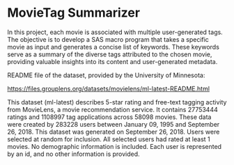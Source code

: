 # MovieTag Summarizer

In this project, each movie is associated with multiple user-generated tags. The objective is to develop a SAS macro program that takes a specific movie as input and generates a concise list of keywords. These keywords serve as a summary of the diverse tags attributed to the chosen movie, providing valuable insights into its content and user-generated metadata.

README file of the dataset, provided by the University of Minnesota:

https://files.grouplens.org/datasets/movielens/ml-latest-README.html 

This dataset (ml-latest) describes 5-star rating and free-text tagging activity from MovieLens, a movie recommendation service. It contains 27753444 ratings and 1108997 tag applications across 58098 movies. These data were created by 283228 users between January 09, 1995 and September 26, 2018. This dataset was generated on September 26, 2018. Users were selected at random for inclusion. All selected users had rated at least 1 movies. No demographic information is included. Each user is represented by an id, and no other information is provided.
